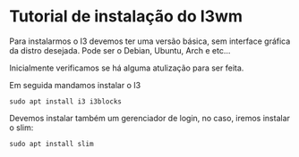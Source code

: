 # Tutorial de instalação do I3wm

Para instalarmos o I3 devemos ter uma versão básica, sem interface gráfica da
distro desejada. Pode ser o Debian, Ubuntu, Arch e etc...

Inicialmente verificamos se há alguma atulização para ser feita.

Em seguida mandamos instalar o I3

```
sudo apt install i3 i3blocks
```

Devemos instalar também um gerenciador de login, no caso, iremos instalar o
slim:

```
sudo apt install slim
```



